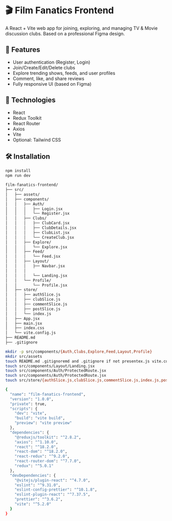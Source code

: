# 🎬 Film Fanatics Frontend

A React + Vite web app for joining, exploring, and managing TV & Movie discussion clubs. Based on a professional Figma design.

## 🚀 Features
- User authentication (Register, Login)
- Join/Create/Edit/Delete clubs
- Explore trending shows, feeds, and user profiles
- Comment, like, and share reviews
- Fully responsive UI (based on Figma)

## 🔧 Technologies
- React
- Redux Toolkit
- React Router
- Axios
- Vite
- Optional: Tailwind CSS

## 🛠️ Installation

```bash
npm install
npm run dev

film-fanatics-frontend/
├── src/
│   ├── assets/
│   ├── components/
│   │   ├── Auth/
│   │   │   ├── Login.jsx
│   │   │   └── Register.jsx
│   │   ├── Clubs/
│   │   │   ├── ClubCard.jsx
│   │   │   ├── ClubDetails.jsx
│   │   │   ├── ClubList.jsx
│   │   │   └── CreateClub.jsx
│   │   ├── Explore/
│   │   │   └── Explore.jsx
│   │   ├── Feed/
│   │   │   └── Feed.jsx
│   │   ├── Layout/
│   │   │   ├── Navbar.jsx
│   │   │   
│   │   │   └── Landing.jsx  
│   │   └── Profile/
│   │       └── Profile.jsx
│   ├── store/
│   │   ├── authSlice.js
│   │   ├── clubSlice.js
│   │   ├── commentSlice.js
│   │   ├── postSlice.js
│   │   └── index.js
│   ├── App.jsx
│   ├── main.jsx
│   ├── index.css
│   └── vite.config.js
├── README.md
├── .gitignore

mkdir -p src/components/{Auth,Clubs,Explore,Feed,Layout,Profile}
mkdir src/assets
touch README.md .gitignoremd and .gitignore if not presentex.js vite.config.js
touch src/components/Layout/Landing.jsx
touch src/components/Auth/ProtectedRoute.jsx
touch src/components/Auth/ProtectedRoute.jsx
touch src/store/{authSlice.js,clubSlice.js,commentSlice.js,index.js,postSlice.js}

{
  "name": "film-fanatics-frontend",
  "version": "1.0.0",
  "private": true,
  "scripts": {
    "dev": "vite",
    "build": "vite build",
    "preview": "vite preview"
  },
  "dependencies": {
    "@reduxjs/toolkit": "^2.8.2",
    "axios": "^1.10.0",
    "react": "^18.2.0",
    "react-dom": "^18.2.0",
    "react-redux": "^9.2.0",
    "react-router-dom": "^7.7.0",
    "redux": "^5.0.1"
  },
  "devDependencies": {
    "@vitejs/plugin-react": "^4.7.0",
    "eslint": "^9.31.0",
    "eslint-config-prettier": "^10.1.8",
    "eslint-plugin-react": "^7.37.5",
    "prettier": "^3.6.2",
    "vite": "^5.2.0"
  }
}
